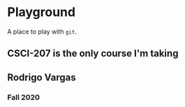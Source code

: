 # Playground

A place to play with `git`.

## CSCI-207 is the only course I'm taking
## Rodrigo Vargas

### Fall 2020
